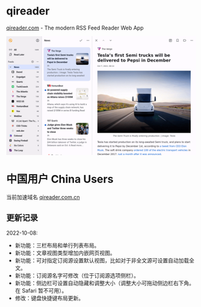 # qireader
[qireader.com](https://www.qireader.com) - The modern RSS Feed Reader Web App

![Screenshot](screenshot.en.png)


# 中国用户 China Users

当前加速域名 [qireader.com.cn](https://www.qireader.com.cn)

## 更新记录

2022-10-08:

- 新功能：三栏布局和单行列表布局。
- 新功能：文章视图类型增加内嵌网页视图。
- 新功能：可对指定订阅源设置默认视图，比如对于非全文源可设置自动加载全文。
- 新功能：订阅源名字可修改（位于订阅源选项侧栏）。
- 新功能：侧边栏可设置自动隐藏和调整大小（调整大小可拖动侧边栏右下角。在 Safari 暂不可用）。
- 修改：键盘快捷键布局更新。
